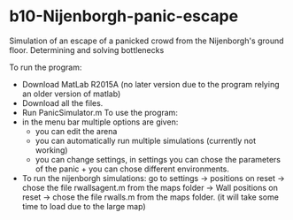 # b10-Nijenborgh-panic-escape
Simulation of an escape of a panicked crowd from the Nijenborgh's ground floor. Determining and solving bottlenecks

To run the program:
  - Download MatLab R2015A (no later version due to the program relying an older version of matlab)
  - Download all the files.
  - Run PanicSimulator.m
To use the program:
  - in the menu bar multiple options are given:
    *  you can edit the arena
    *  you can automatically run multiple simulations (currently not working)
    *  you can change settings, in settings you can chose the parameters of the panic + you can chose different environments.
  - To run the nijenborgh simulations: go to settings  -> positions on reset -> chose the file rwallsagent.m from the maps folder
                                                       -> Wall positions on reset -> chose the file rwalls.m from the maps folder. (it will take some time to load due to the large map)
                                                       
